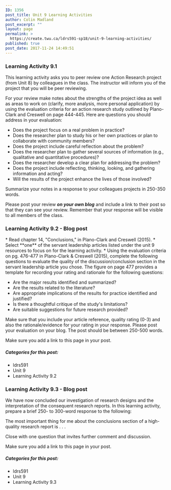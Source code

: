 ```yaml
---
ID: 1356
post_title: Unit 9 Learning Activities
author: Colin Madland
post_excerpt: ""
layout: page
permalink: >
  https://create.twu.ca/ldrs591-sp18/unit-9-learning-activities/
published: true
post_date: 2017-11-24 14:49:51
---
```

### Learning Activity 9.1

This learning activity asks you to peer review one Action Research project (from Unit 8) by colleagues in the class. The instructor will inform you of the project that you will be peer reviewing.

For your review make notes about the strengths of the project idea as well as areas to work on (clarify, more analysis, more personal application) by using the evaluation criteria for an action research study outlined by Plano-Clark and Creswell on page 444-445. Here are questions you should address in your evaluation:

* Does the project focus on a real problem in practice?
* Does the researcher plan to study his or her own practices or plan to collaborate with community members?
* Does the project include careful reflection about the problem?
* Does the researcher plan to gather several sources of information (e.g., qualitative and quantitative procedures)?
* Does the researcher develop a clear plan for addressing the problem?
* Does the project include reflecting, thinking, looking, and gathering information and acting?
* Will the results of the project enhance the lives of those involved?

Summarize your notes in a response to your colleagues projects in 250-350 words.

Please post your review ***on your own blog*** and include a link to their post so that they can see your review. Remember that your response will be visible to all members of the class.
<h3>Learning Activity 9.2 - Blog post</h3>
* Read chapter 14, "Conclusions," in Plano-Clark and Creswell (2015).
* Select **one** of the servant leadership articles listed under the unit 9 resources to focus on for the learning activity.
* Using the evaluation criteria on pg. 476-477 in Plano-Clark &amp; Creswell (2015), complete the following questions to evaluate the quality of the discussion/conclusion section in the servant leadership article you chose. The figure on page 477 provides a template for recording your rating and rationale for the following questions:
<ul>
 	<li>Are the major results identified and summarized?</li>
 	<li>Are the results related to the literature?</li>
 	<li>Are appropriate implications of the results for practice identified and justified?</li>
 	<li>Is there a thoughtful critique of the study's limitations?</li>
 	<li>Are suitable suggestions for future research provided?</li>
</ul>
Make sure that you include your article reference, quality rating (0-3) and also the rationale/evidence for your rating in your response. Please post your evaluation on your blog. The post should be between 250-500 words.

Make sure you add a link to this page in your post.

##### Categories for this post:

* ldrs591
* Unit 9
* Learning Activity 9.2

### Learning Activity 9.3 - Blog post

We have now concluded our investigation of research designs and the interpretation of the consequent research reports. In this learning activity, prepare a brief 250- to 300-word response to the following:

The most important thing for me about the conclusions section of a high-quality research report is . . .

Close with one question that invites further comment and discussion.

Make sure you add a link to this page in your post.

##### Categories for this post:

* ldrs591
* Unit 9
* Learning Activity 9.3

&nbsp;